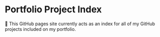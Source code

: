 # Portfolio Project Index

👋 This GitHub pages site currently acts as an index for all of my GitHub projects included on my portfolio.
